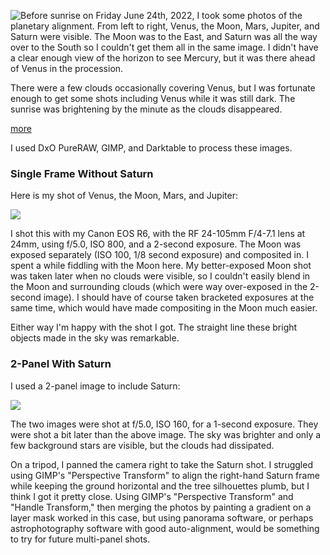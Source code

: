 
<!-- Copyright 2022 Phil Thompson. All Rights Reserved.  As noted in the License section of this repository's readme.md file, this file and its corresponding public HTML file, and all other articles, article files, and images, are distributed under traditional copyright.  The repository source code and other files are distributed under the MIT license. -->

[//]: # (gen-title: June 24th 2022 Planetary Alignment)

[//]: # (gen-title-url: June-24th-2022-Planetary-Alignment)

[//]: # (gen-keywords: venus, mars, jupiter, saturn, panorama, lunar, crescent, moon, astrophotography, astronomy, stacking, pipp, canon eos r6, autostakkert, registax, darktable)

[//]: # (gen-description: My photos of the June 2022 planetary alignment.)

[//]: # (gen-meta-end)

<a href="${THIS_ARTICLE}"><img style="float: left" class="width-resp-50-100" src="${SITE_ROOT_REL}/img/20220703.jpg"/></a> Before sunrise on Friday June 24th, 2022, I took some photos of the planetary alignment.  From left to right, Venus, the Moon, Mars, Jupiter, and Saturn were visible.  The Moon was to the East, and Saturn was all the way over to the South so I couldn't get them all in the same image.  I didn't have a clear enough view of the horizon to see Mercury, but it was there ahead of Venus in the procession.

There were a few clouds occasionally covering Venus, but I was fortunate enough to get some shots including Venus while it was still dark.  The sunrise was brightening by the minute as the clouds disappeared. 

[more](more://)

I used DxO PureRAW, GIMP, and Darktable to process these images.

### Single Frame Without Saturn

Here is my shot of Venus, the Moon, Mars, and Jupiter:

<a target="_blank" href="https://philthompson.me/s/img/2022/2022-06-24-vmmj-composite-1856x1044.jpeg"><img class="width-100 center-block" src="https://philthompson.me/s/img/2022/2022-06-24-vmmj-composite-1856x1044.jpeg"/></a>

I shot this with my Canon EOS R6, with the RF 24-105mm F/4-7.1 lens at 24mm, using f/5.0, ISO 800, and a 2-second exposure.  The Moon was exposed separately (ISO 100, 1/8 second exposure) and composited in.  I spent a while fiddling with the Moon here.  My better-exposed Moon shot was taken later when no clouds were visible, so I couldn't easily blend in the Moon and surrounding clouds (which were way over-exposed in the 2-second image).  I should have of course taken bracketed exposures at the same time, which would have made compositing in the Moon much easier.

Either way I'm happy with the shot I got.  The straight line these bright objects made in the sky was remarkable.

### 2-Panel With Saturn

I used a 2-panel image to include Saturn:

<a target="_blank" href="https://philthompson.me/s/img/2022/2022-06-24-vmmjs-pano-2115x900.jpg"><img class="width-100 center-block" src="https://philthompson.me/s/img/2022/2022-06-24-vmmjs-pano-2115x900.jpg"/></a>

The two images were shot at f/5.0, ISO 160, for a 1-second exposure.  They were shot a bit later than the above image.  The sky was brighter and only a few background stars are visible, but the clouds had dissipated.

On a tripod, I panned the camera right to take the Saturn shot.  I struggled using GIMP's "Perspective Transform" to align the right-hand Saturn frame while keeping the ground horizontal and the tree silhouettes plumb, but I think I got it pretty close.  Using GIMP's "Perspective Transform" and "Handle Transform," then merging the photos by painting a gradient on a layer mask worked in this case, but using panorama software, or perhaps astrophotography software with good auto-alignment, would be something to try for future multi-panel shots. 

